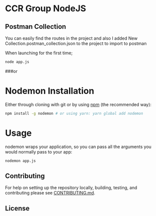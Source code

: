 # CCR Group NodeJS

## Postman Collection
You can easily find the routes in the project and also I added New Collection.postman_collection.json to the project to import to postman


When launching for the first time;
```bash
node app.js
```
###or
# Nodemon Installation
Either through cloning with git or by using [npm](http://npmjs.org) (the recommended way):

```bash
npm install -g nodemon # or using yarn: yarn global add nodemon
```
# Usage

nodemon wraps your application, so you can pass all the arguments you would normally pass to your app:

```bash
nodemon app.js
```

## Contributing

For help on setting up the repository locally, building, testing, and contributing
please see [CONTRIBUTING.md](https://github.com/oguzhanozcelik/ccr-group/blob/master/CONTRIBUTING.md).

## License



